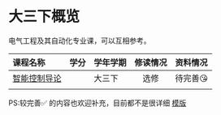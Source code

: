 # 大三下概览

电气工程及其自动化专业课，可以互相参考。

|课程名称|学分|学年学期|修读情况|资料情况|
|:--|:--|:--|:--:|:--|
|[智能控制导论](智能控制导论/)||大三下|选修|待完善😘|
|  | |  |  |  |

PS:较完善✅ 的内容也欢迎补充，目前都不是很详细  [模版](../../template.md)

<style>
.md-typeset table:not([class]) th {
    min-width: 1em;
}
</style>